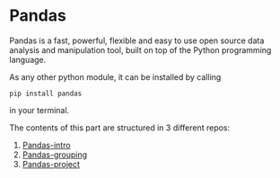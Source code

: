 # Pandas 

Pandas is a fast, powerful, flexible and easy to use open source data analysis and manipulation tool,
built on top of the Python programming language.

As any other python module, it can be installed by calling

``pip install pandas``

in your terminal.

The contents of this part are structured in 3 different repos:

1. [Pandas-intro](https://classroom.github.com/a/Hu3GwHWf)
2. [Pandas-grouping](https://classroom.github.com/a/gjY-YOm4)
3. [Pandas-project](https://classroom.github.com/a/U_9zJk-e)
